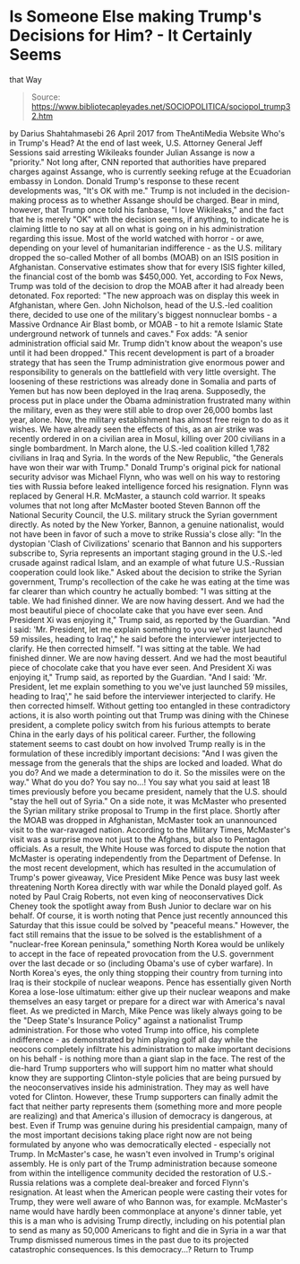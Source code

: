 # Is Someone Else making Trump's Decisions for Him? - It Certainly Seems 
that Way

> Source: https://www.bibliotecapleyades.net/SOCIOPOLITICA/sociopol_trump32.htm

by Darius Shahtahmasebi 26 April 2017
from TheAntiMedia Website
Who's in Trump's Head?
At the end of last week, U.S. Attorney General Jeff Sessions said arresting Wikileaks founder Julian Assange is now a "priority."
Not long after, CNN reported that authorities have prepared charges against Assange, who is currently seeking refuge at the Ecuadorian embassy in London.
Donald Trump's response to these recent developments was,
"It's OK with me."
Trump is not included in the decision-making process as to whether Assange should be charged.
Bear in mind, however, that Trump once told his fanbase, "I love Wikileaks," and the fact that he is merely "OK" with the decision seems, if anything, to indicate he is claiming little to no say at all on what is going on in his administration regarding this issue.
Most of the world watched with horror - or awe, depending on your level of humanitarian indifference - as the U.S. military dropped the so-called Mother of all bombs (MOAB) on an ISIS position in Afghanistan.
Conservative estimates show that for every ISIS fighter killed, the financial cost of the bomb was $450,000.
Yet, according to Fox News, Trump was told of the decision to drop the MOAB after it had already been detonated.
Fox reported:
"The new approach was on display this week in Afghanistan, where Gen. John Nicholson, head of the U.S.-led coalition there, decided to use one of the military's biggest nonnuclear bombs - a Massive Ordnance Air Blast bomb, or MOAB - to hit a remote Islamic State underground network of tunnels and caves."
Fox adds:
"A senior administration official said Mr. Trump didn't know about the weapon's use until it had been dropped."
This recent development is part of a broader strategy that has seen the Trump administration give enormous power and responsibility to generals on the battlefield with very little oversight.
The loosening of these restrictions was already done in Somalia and parts of Yemen but has now been deployed in the Iraq arena.
Supposedly, the process put in place under the Obama administration frustrated many within the military, even as they were still able to drop over 26,000 bombs last year, alone.
Now, the military establishment has almost free reign to do as it wishes.
We have already seen the effects of this, as an air strike was recently ordered in on a civilian area in Mosul, killing over 200 civilians in a single bombardment.
In March alone, the U.S.-led coalition killed 1,782 civilians in Iraq and Syria.
In the words of the New Republic,
"the Generals have won their war with Trump."
Donald Trump's original pick for national security advisor was Michael Flynn, who was well on his way to restoring ties with Russia before leaked intelligence forced his resignation.
Flynn was replaced by General H.R. McMaster, a staunch cold warrior.
It speaks volumes that not long after McMaster booted Steven Bannon off the National Security Council, the U.S. military struck the Syrian government directly.
As noted by the New Yorker, Bannon, a genuine nationalist, would not have been in favor of such a move to strike Russia's close ally:
"In the dystopian 'Clash of Civilizations' scenario that Bannon and his supporters subscribe to, Syria represents an important staging ground in the U.S.-led crusade against radical Islam, and an example of what future U.S.-Russian cooperation could look like."
Asked about the decision to strike the Syrian government, Trump's recollection of the cake he was eating at the time was far clearer than which country he actually bombed:
"I was sitting at the table. We had finished dinner. We are now having dessert. And we had the most beautiful piece of chocolate cake that you have ever seen. And President Xi was enjoying it," Trump said, as reported by the Guardian. "And I said: 'Mr. President, let me explain something to you we've just launched 59 missiles, heading to Iraq'," he said before the interviewer interjected to clarify. He then corrected himself.
"I was sitting at the table.
We had finished dinner. We are now having dessert. And we had the most beautiful piece of chocolate cake that you have ever seen. And President Xi was enjoying it," Trump said, as reported by the Guardian.
"And I said:
'Mr. President, let me explain something to you we've just launched 59 missiles, heading to Iraq'," he said before the interviewer interjected to clarify.
He then corrected himself.
Without getting too entangled in these contradictory actions, it is also worth pointing out that Trump was dining with the Chinese president, a complete policy switch from his furious attempts to berate China in the early days of his political career.
Further, the following statement seems to cast doubt on how involved Trump really is in the formulation of these incredibly important decisions:
"And I was given the message from the generals that the ships are locked and loaded. What do you do? And we made a determination to do it. So the missiles were on the way."
What do you do? You say no...!
You say what you said at least 18 times previously before you became president, namely that the U.S. should "stay the hell out of Syria."
On a side note, it was McMaster who presented the Syrian military strike proposal to Trump in the first place. Shortly after the MOAB was dropped in Afghanistan, McMaster took an unannounced visit to the war-ravaged nation.
According to the Military Times, McMaster's visit was a surprise move not just to the Afghans, but also to Pentagon officials. As a result, the White House was forced to dispute the notion that McMaster is operating independently from the Department of Defense.
In the most recent development, which has resulted in the accumulation of Trump's power giveaway, Vice President Mike Pence was busy last week threatening North Korea directly with war while the Donald played golf.
As noted by Paul Craig Roberts, not even king of neoconservatives Dick Cheney took the spotlight away from Bush Junior to declare war on his behalf.
Of course, it is worth noting that Pence just recently announced this Saturday that this issue could be solved by "peaceful means."
However, the fact still remains that the issue to be solved is the establishment of a "nuclear-free Korean peninsula," something North Korea would be unlikely to accept in the face of repeated provocation from the U.S. government over the last decade or so (including Obama's use of cyber warfare).
In North Korea's eyes, the only thing stopping their country from turning into Iraq is their stockpile of nuclear weapons.
Pence has essentially given North Korea a lose-lose ultimatum:
either give up their nuclear weapons and make themselves an easy target or prepare for a direct war with America's naval fleet.
As we predicted in March, Mike Pence was likely always going to be the "Deep State's Insurance Policy" against a nationalist Trump administration.
For those who voted Trump into office, his complete indifference - as demonstrated by him playing golf all day while the neocons completely infiltrate his administration to make important decisions on his behalf - is nothing more than a giant slap in the face.
The rest of the die-hard Trump supporters who will support him no matter what should know they are supporting Clinton-style policies that are being pursued by the neoconservatives inside his administration.
They may as well have voted for Clinton.
However, these Trump supporters can finally admit the fact that neither party represents them (something more and more people are realizing) and that America's illusion of democracy is dangerous, at best.
Even if Trump was genuine during his presidential campaign, many of the most important decisions taking place right now are not being formulated by anyone who was democratically elected - especially not Trump.
In McMaster's case, he wasn't even involved in Trump's original assembly.
He is only part of the Trump administration because someone from within the intelligence community decided the restoration of U.S.-Russia relations was a complete deal-breaker and forced Flynn's resignation.
At least when the American people were casting their votes for Trump, they were well aware of who Bannon was, for example.
McMaster's name would have hardly been commonplace at anyone's dinner table, yet this is a man who is advising Trump directly, including on his potential plan to send as many as 50,000 Americans to fight and die in Syria in a war that Trump dismissed numerous times in the past due to its projected catastrophic consequences.
Is this democracy...?
Return to Trump
